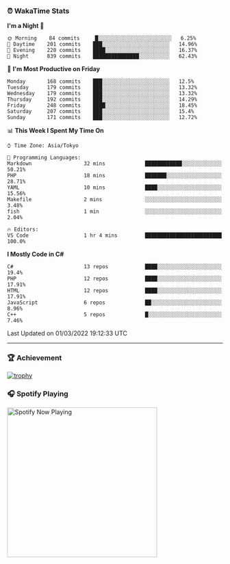 ### ⏰ WakaTime Stats


<!--START_SECTION:waka-->
**I'm a Night 🦉** 

```text
🌞 Morning    84 commits     █░░░░░░░░░░░░░░░░░░░░░░░░   6.25% 
🌆 Daytime    201 commits    ███░░░░░░░░░░░░░░░░░░░░░░   14.96% 
🌃 Evening    220 commits    ████░░░░░░░░░░░░░░░░░░░░░   16.37% 
🌙 Night      839 commits    ███████████████░░░░░░░░░░   62.43%

```
📅 **I'm Most Productive on Friday** 

```text
Monday       168 commits    ███░░░░░░░░░░░░░░░░░░░░░░   12.5% 
Tuesday      179 commits    ███░░░░░░░░░░░░░░░░░░░░░░   13.32% 
Wednesday    179 commits    ███░░░░░░░░░░░░░░░░░░░░░░   13.32% 
Thursday     192 commits    ███░░░░░░░░░░░░░░░░░░░░░░   14.29% 
Friday       248 commits    ████░░░░░░░░░░░░░░░░░░░░░   18.45% 
Saturday     207 commits    ███░░░░░░░░░░░░░░░░░░░░░░   15.4% 
Sunday       171 commits    ███░░░░░░░░░░░░░░░░░░░░░░   12.72%

```


📊 **This Week I Spent My Time On** 

```text
⌚︎ Time Zone: Asia/Tokyo

💬 Programming Languages: 
Markdown                 32 mins             ████████████░░░░░░░░░░░░░   50.21% 
PHP                      18 mins             ███████░░░░░░░░░░░░░░░░░░   28.71% 
YAML                     10 mins             ████░░░░░░░░░░░░░░░░░░░░░   15.56% 
Makefile                 2 mins              ░░░░░░░░░░░░░░░░░░░░░░░░░   3.48% 
fish                     1 min               ░░░░░░░░░░░░░░░░░░░░░░░░░   2.04%

🔥 Editors: 
VS Code                  1 hr 4 mins         █████████████████████████   100.0%

```

**I Mostly Code in C#** 

```text
C#                       13 repos            ████░░░░░░░░░░░░░░░░░░░░░   19.4% 
PHP                      12 repos            ████░░░░░░░░░░░░░░░░░░░░░   17.91% 
HTML                     12 repos            ████░░░░░░░░░░░░░░░░░░░░░   17.91% 
JavaScript               6 repos             ██░░░░░░░░░░░░░░░░░░░░░░░   8.96% 
C++                      5 repos             █░░░░░░░░░░░░░░░░░░░░░░░░   7.46%

```



 Last Updated on 01/03/2022 19:12:33 UTC
<!--END_SECTION:waka-->

---

### 🏆 Achievement

[![trophy](https://github-profile-trophy.vercel.app/?username=Slime-hatena&theme=flat&no-bg=true&no-frame=true&column=8)](https://github.com/ryo-ma/github-profile-trophy)

### 🎧 Spotify Playing

[<img src="https://spotify-now-playing-slime-hatena.vercel.app/api/spotify-playing" alt="Spotify Now Playing" width="350" />](https://open.spotify.com/user/slime_hatena)

<!--
**Slime-hatena/Slime-hatena** is a ✨ _special_ ✨ repository because its `README.md` (this file) appears on your GitHub profile.

Here are some ideas to get you started:

- 🔭 I’m currently working on ...
- 🌱 I’m currently learning ...
- 👯 I’m looking to collaborate on ...
- 🤔 I’m looking for help with ...
- 💬 Ask me about ...
- 📫 How to reach me: ...
- 😄 Pronouns: ...
- ⚡ Fun fact: ...
-->
